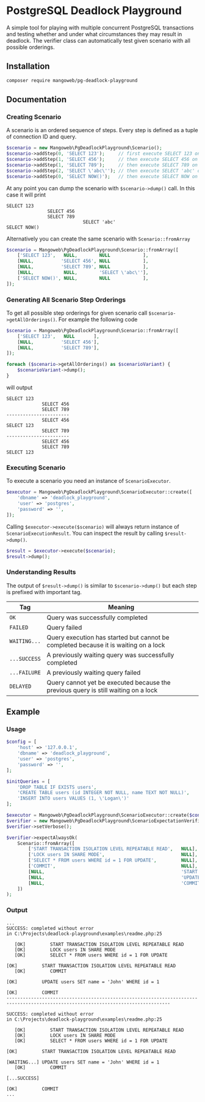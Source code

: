 # PostgreSQL Deadlock Playground

A simple tool for playing with multiple concurrent PostgreSQL transactions and testing whether and under what circumstances they may result in deadlock.
The verifier class can automatically test given scenario with all possible orderings.


## Installation

~~~bash
composer require mangoweb/pg-deadlock-playground
~~~


## Documentation

### Creating Scenario

A scenario is an ordered sequence of steps. Every step is defined as a tuple of connection ID and query.

~~~php
$scenario = new Mangoweb\PgDeadlockPlayground\Scenario();
$scenario->addStep(0, 'SELECT 123');     // first execute SELECT 123 on connection #0
$scenario->addStep(1, 'SELECT 456');     // then execute SELECT 456 on connection #1
$scenario->addStep(1, 'SELECT 789');     // then execute SELECT 789 on connection #1
$scenario->addStep(2, 'SELECT \'abc\''); // then execute SELECT 'abc' on connection #2
$scenario->addStep(0, 'SELECT NOW()');   // then execute SELECT NOW on connection #0
~~~

At any point you can dump the scenario with `$scenario->dump()` call. In this case it will print

~~~
SELECT 123
               SELECT 456
               SELECT 789
                            SELECT 'abc'
SELECT NOW()
~~~

Alternatively you can create the same scenario with `Scenario::fromArray`

~~~php
$scenario = Mangoweb\PgDeadlockPlayground\Scenario::fromArray([
    ['SELECT 123',   NULL,        NULL            ],
    [NULL,          'SELECT 456', NULL            ],
    [NULL,          'SELECT 789', NULL            ],
    [NULL,           NULL,        'SELECT \'abc\''],
    ['SELECT NOW()', NULL,        NULL            ],
]);
~~~


### Generating All Scenario Step Orderings

To get all possible step orderings for given scenario call `$scenario->getAllOrderings()`. For example the following code

~~~php
$scenario = Mangoweb\PgDeadlockPlayground\Scenario::fromArray([
	['SELECT 123',   NULL       ],
	[NULL,          'SELECT 456'],
	[NULL,          'SELECT 789'],
]);

foreach ($scenario->getAllOrderings() as $scenarioVariant) {
    $scenarioVariant->dump();
}
~~~

will output

~~~
SELECT 123
             SELECT 456
             SELECT 789
-----------------------
             SELECT 456
SELECT 123
             SELECT 789
-----------------------
             SELECT 456
             SELECT 789
SELECT 123
~~~


### Executing Scenario

To execute a scenario you need an instance of `ScenarioExecutor`.

~~~php
$executor = Mangoweb\PgDeadlockPlayground\ScenarioExecutor::create([
    'dbname' => 'deadlock_playground',
    'user' => 'postgres',
    'password' => '',
]);
~~~

Calling `$executor->execute($scenario)` will always return instance of `ScenarioExecutionResult`. You can inspect the result by calling `$result->dump()`.

~~~php
$result = $executor->execute($scenario);
$result->dump();
~~~


### Understanding Results

The output of `$result->dump()` is similar to `$scenario->dump()` but each step is prefixed with important tag.

| Tag           | Meaning                                                                                  |
| ------------- | ---------------------------------------------------------------------------------------- |
| `OK`          | Query was successfully completed                                                         |
| `FAILED`      | Query failed                                                                             |
| `WAITING...`  | Query execution has started but cannot be completed because it is waiting on a lock      |
| `...SUCCESS`  | A previously waiting query was successfully completed                                    |
| `...FAILURE`  | A previously waiting query failed                                                        |
| `DELAYED`     | Query cannot yet be executed because the previous query is still waiting on a lock       |


## Example

### Usage

~~~php
$config = [
    'host' => '127.0.0.1',
    'dbname' => 'deadlock_playground',
    'user' => 'postgres',
    'password' => '',
];

$initQueries = [
    'DROP TABLE IF EXISTS users',
    'CREATE TABLE users (id INTEGER NOT NULL, name TEXT NOT NULL)',
    'INSERT INTO users VALUES (1, \'Logan\')'
];

$executor = Mangoweb\PgDeadlockPlayground\ScenarioExecutor::create($config, $initQueries);
$verifier = new Mangoweb\PgDeadlockPlayground\ScenarioExpectationVerifier($executor);
$verifier->setVerbose();

$verifier->expectAlwaysOk(
    Scenario::fromArray([
        ['START TRANSACTION ISOLATION LEVEL REPEATABLE READ',   NULL],
        ['LOCK users IN SHARE MODE',                            NULL],
        ['SELECT * FROM users WHERE id = 1 FOR UPDATE',         NULL],
        ['COMMIT',                                              NULL],
        [NULL,                                                  'START TRANSACTION ISOLATION LEVEL REPEATABLE READ'],
        [NULL,                                                  'UPDATE users SET name = \'John\' WHERE id = 1'],
        [NULL,                                                  'COMMIT'],
    ])
);
~~~


### Output

~~~
...
SUCCESS: completed without error
in C:\Projects\deadlock-playground\examples\readme.php:25

   [OK]         START TRANSACTION ISOLATION LEVEL REPEATABLE READ
   [OK]         LOCK users IN SHARE MODE
   [OK]         SELECT * FROM users WHERE id = 1 FOR UPDATE
                                                                    [OK]         START TRANSACTION ISOLATION LEVEL REPEATABLE READ
   [OK]         COMMIT
                                                                    [OK]         UPDATE users SET name = 'John' WHERE id = 1
                                                                    [OK]         COMMIT
----------------------------------------------------------------------------------------------------------------------------------

SUCCESS: completed without error
in C:\Projects\deadlock-playground\examples\readme.php:25

   [OK]         START TRANSACTION ISOLATION LEVEL REPEATABLE READ
   [OK]         LOCK users IN SHARE MODE
   [OK]         SELECT * FROM users WHERE id = 1 FOR UPDATE
                                                                    [OK]         START TRANSACTION ISOLATION LEVEL REPEATABLE READ
                                                                    [WAITING...] UPDATE users SET name = 'John' WHERE id = 1
   [OK]         COMMIT
                                                                    [...SUCCESS]
                                                                    [OK]         COMMIT
...
~~~
